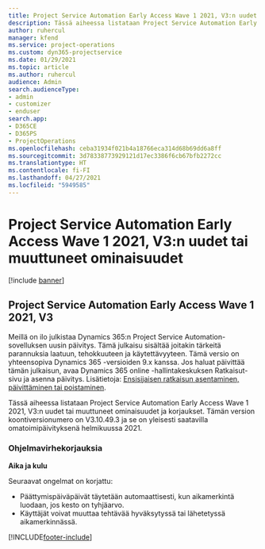 ```yaml
---
title: Project Service Automation Early Access Wave 1 2021, V3:n uudet tai muuttuneet ominaisuudet
description: Tässä aiheessa listataan Project Service Automation Early Access Wave 1 2021, V3:n ominaisuudet ja korjaukset.
author: ruhercul
manager: kfend
ms.service: project-operations
ms.custom: dyn365-projectservice
ms.date: 01/29/2021
ms.topic: article
ms.author: ruhercul
audience: Admin
search.audienceType:
- admin
- customizer
- enduser
search.app:
- D365CE
- D365PS
- ProjectOperations
ms.openlocfilehash: ceba31934f021b4a18766eca314d68b69dd6a8ff
ms.sourcegitcommit: 3d78338773929121d17ec3386f6cb67bfb2272cc
ms.translationtype: HT
ms.contentlocale: fi-FI
ms.lasthandoff: 04/27/2021
ms.locfileid: "5949585"
---
```

# <a name="whats-new-or-changed-in-project-service-automation-early-access-wave-1-2021-v3"></a>Project Service Automation Early Access Wave 1 2021, V3:n uudet tai muuttuneet ominaisuudet

[!include [banner](../includes/psa-now-project-operations.md)]

## <a name="project-service-automation-early-access-wave-1-2021-v3"></a>Project Service Automation Early Access Wave 1 2021, V3

Meillä on ilo julkistaa Dynamics 365:n Project Service Automation-sovelluksen uusin päivitys. Tämä julkaisu sisältää joitakin tärkeitä parannuksia laatuun, tehokkuuteen ja käytettävyyteen. Tämä versio on yhteensopiva Dynamics 365 -versioiden 9.x kanssa. Jos haluat päivittää tämän julkaisun, avaa Dynamics 365 online -hallintakeskuksen Ratkaisut-sivu ja asenna päivitys. Lisätietoja: [Ensisijaisen ratkaisun asentaminen, päivittäminen tai poistaminen](/power-platform/admin/install-remove-preferred-solution).

Tässä aiheessa listataan Project Service Automation Early Access Wave 1 2021, V3:n uudet tai muuttuneet ominaisuudet ja korjaukset. Tämän version koontiversionumero on V3.10.49.3 ja se on yleisesti saatavilla omatoimipäivityksenä helmikuussa 2021.


### <a name="bug-fixes"></a>Ohjelmavirhekorjauksia

**Aika ja kulu**

Seuraavat ongelmat on korjattu:

- Päättymispäiväpäivät täytetään automaattisesti, kun aikamerkintä luodaan, jos kesto on tyhjäarvo.
- Käyttäjät voivat muuttaa tehtävää hyväksytyssä tai lähetetyssä aikamerkinnässä.


[!INCLUDE[footer-include](../includes/footer-banner.md)]